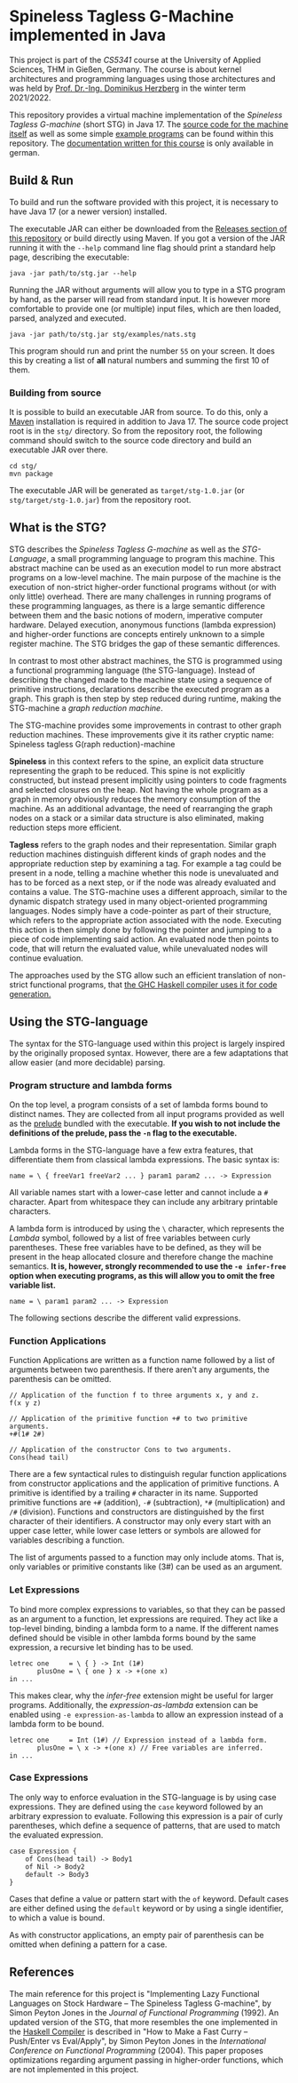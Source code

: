 # Spineless Tagless G-Machine implemented in Java

This project is part of the *CS5341* course at the University of Applied Sciences, THM in Gießen, Germany.
The course is about kernel architectures and programming languages using those architectures and was held by [Prof. Dr.-Ing. Dominikus Herzberg](https://github.com/denkspuren) in the winter term 2021/2022.

This repository provides a virtual machine implementation of the *Spineless Tagless G-machine* (short STG) in Java 17.
The [source code for the machine itself](stg/src) as well as some simple [example programs](stg/examples) can be found within this repository.
The [documentation written for this course](documentation/Ausarbeitung.pdf) is only available in german.

## Build & Run

To build and run the software provided with this project, it is necessary to have Java 17 (or a newer version) installed.

The executable JAR can either be downloaded from the [Releases section of this repository](https://github.com/Niklas-Deworetzki/java-stg/releases) or build directly using Maven.
If you got a version of the JAR running it with the `--help` command line flag should print a standard help page, describing the executable:

```
java -jar path/to/stg.jar --help
```

Running the JAR without arguments will allow you to type in a STG program by hand, as the parser will read from standard input.
It is however more comfortable to provide one (or multiple) input files, which are then loaded, parsed, analyzed and executed.

```
java -jar path/to/stg.jar stg/examples/nats.stg
```

This program should run and print the number `55` on your screen.
It does this by creating a list of **all** natural numbers and summing the first 10 of them.

### Building from source

It is possible to build an executable JAR from source.
To do this, only a [Maven](https://maven.apache.org/) installation is required in addition to Java 17.
The source code project root is in the `stg/` directory.
So from the repository root, the following command should switch to the source code directory and build an executable JAR over there.

```
cd stg/
mvn package
```

The executable JAR will be generated as `target/stg-1.0.jar` (or `stg/target/stg-1.0.jar`) from the repository root.

## What is the STG?

STG describes the *Spineless Tagless G-machine* as well as the *STG-Language*, a small programming language to program this machine.
This abstract machine can be used as an execution model to run more abstract programs on a low-level machine.
The main purpose of the machine is the execution of non-strict higher-order functional programs without (or with only little) overhead.
There are many challenges in running programs of these programming languages, as there is a large semantic difference between them and the basic notions of modern, imperative computer hardware.
Delayed execution, anonymous functions (lambda expression) and higher-order functions are concepts entirely unknown to a simple register machine.
The STG bridges the gap of these semantic differences.

In contrast to most other abstract machines, the STG is programmed using a functional programming language (the STG-language).
Instead of describing the changed made to the machine state using a sequence of primitive instructions, declarations describe the executed program as a graph.
This graph is then step by step reduced during runtime, making the STG-machine a *graph reduction machine*.

The STG-machine provides some improvements in contrast to other graph reduction machines.
These improvements give it its rather cryptic name: Spineless tagless G(raph reduction)-machine

**Spineless** in this context refers to the spine, an explicit data structure representing the graph to be reduced.
This spine is not explicitly constructed, but instead present implicitly using pointers to code fragments and selected closures on the heap.
Not having the whole program as a graph in memory obviously reduces the memory consumption of the machine.
As an additional advantage, the need of rearranging the graph nodes on a stack or a similar data structure is also eliminated, making reduction steps more efficient.

**Tagless** refers to the graph nodes and their representation.
Similar graph reduction machines distinguish different kinds of graph nodes and the appropriate reduction step by examining a tag.
For example a tag could be present in a node, telling a machine whether this node is unevaluated and has to be forced as a next step, or if the node was already evaluated and contains a value.
The STG-machine uses a different approach, similar to the dynamic dispatch strategy used in many object-oriented programming languages.
Nodes simply have a code-pointer as part of their structure, which refers to the appropriate action associated with the node.
Executing this action is then simply done by following the pointer and jumping to a piece of code implementing said action.
An evaluated node then points to code, that will return the evaluated value, while unevaluated nodes will continue evaluation.

The approaches used by the STG allow such an efficient translation of non-strict functional programs, that [the GHC Haskell compiler uses it for code generation.](https://gitlab.haskell.org/ghc/ghc/-/wikis/commentary/compiler/generated-code)

## Using the STG-language

The syntax for the STG-language used within this project is largely inspired by the originally proposed syntax.
However, there are a few adaptations that allow easier (and more decidable) parsing.

### Program structure and lambda forms

On the top level, a program consists of a set of lambda forms bound to distinct names.
They are collected from all input programs provided as well as the [prelude](stg/src/main/resources/Prelude.stg) bundled with the executable.
**If you wish to not include the definitions of the prelude, pass the `-n` flag to the executable.**

Lambda forms in the STG-language have a few extra features, that differentiate them from classical lambda expressions.
The basic syntax is:

```
name = \ { freeVar1 freeVar2 ... } param1 param2 ... -> Expression
```

All variable names start with a lower-case letter and cannot include a `#` character.
Apart from whitespace they can include any arbitrary printable characters.

A lambda form is introduced by using the `\` character, which represents the *Lambda* symbol, followed by a list of free variables between curly parentheses.
These free variables have to be defined, as they will be present in the heap allocated closure and therefore change the machine semantics.
**It is, however, strongly recommended to use the `-e infer-free` option when executing programs, as this will allow you to omit the free variable list.**

```
name = \ param1 param2 ... -> Expression
```

The following sections describe the different valid expressions.

### Function Applications

Function Applications are written as a function name followed by a list of arguments between two parenthesis.
If there aren't any arguments, the parenthesis can be omitted.

```
// Application of the function f to three arguments x, y and z.
f(x y z)

// Application of the primitive function +# to two primitive arguments.
+#(1# 2#)

// Application of the constructor Cons to two arguments.
Cons(head tail)
```

There are a few syntactical rules to distinguish regular function applications from constructor applications and the application of primitive functions.
A primitive is identified by a trailing `#` character in its name.
Supported primitive functions are `+#` (addition), `-#` (subtraction), `*#` (multiplication) and `/#` (division).
Functions and constructors are distinguished by the first character of their identifiers.
A constructor may only every start with an upper case letter, while lower case letters or symbols are allowed for variables describing a function.

The list of arguments passed to a function may only include atoms.
That is, only variables or primitive constants like (3#) can be used as an argument.

### Let Expressions

To bind more complex expressions to variables, so that they can be passed as an argument to a function, let expressions are required.
They act like a top-level binding, binding a lambda form to a name.
If the different names defined should be visible in other lambda forms bound by the same expression, a recursive let binding has to be used.

```
letrec one     = \ { } -> Int (1#)
       plusOne = \ { one } x -> +(one x)
in ...
```

This makes clear, why the *infer-free* extension might be useful for larger programs.
Additionally, the *expression-as-lambda* extension can be enabled using `-e expression-as-lambda` to allow an expression instead of a lambda form to be bound.

```
letrec one     = Int (1#) // Expression instead of a lambda form.
       plusOne = \ x -> +(one x) // Free variables are inferred.
in ...
```

### Case Expressions

The only way to enforce evaluation in the STG-language is by using case expressions.
They are defined using the `case` keyword followed by an arbitrary expression to evaluate.
Following this expression is a pair of curly parentheses, which define a sequence of patterns, that are used to match the evaluated expression.

```
case Expression {
    of Cons(head tail) -> Body1
    of Nil -> Body2
    default -> Body3
}
```

Cases that define a value or pattern start with the `of` keyword.
Default cases are either defined using the `default` keyword or by using a single identifier, to which a value is bound.

As with constructor applications, an empty pair of parenthesis can be omitted when defining a pattern for a case.


## References

The main reference for this project is "Implementing Lazy Functional Languages on Stock Hardware – The Spineless Tagless G-machine", by Simon Peyton Jones in the *Journal of Functional Programming* (1992).
An updated version of the STG, that more resembles the one implemented in the [Haskell Compiler](https://gitlab.haskell.org/ghc/ghc/-/wikis/commentary/compiler/generated-code) is described in "How to Make a Fast Curry – Push/Enter vs Eval/Apply", by Simon Peyton Jones in the *International Conference on Functional Programming* (2004).
This paper proposes optimizations regarding argument passing in higher-order functions, which are not implemented in this project.
